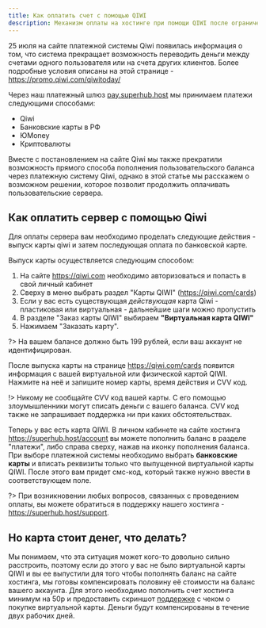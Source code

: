 ```yaml
---
title: Как оплатить счет с помощью QIWI
description: Механизм оплаты на хостинге при помощи QIWI после ограничения на вывод и проведение платежей по счету от 25.07.2023
---
```


25 июля на сайте платежной системы Qiwi появилась информация о том, что система прекращает возможность переводить деньги между счетами одного пользователя или на счета других клиентов. Более подробные условия описаны на этой странице - https://promo.qiwi.com/qiwitoday/

Через наш платежный шлюз [pay.superhub.host](https://pay.superhub.host) мы принимаем платежи следующими способами:
- Qiwi
- Банковские карты в РФ 
- ЮMoney
- Криптовалюты

Вместе с постановлением на сайте Qiwi мы также прекратили возможность прямого способа пополнения пользовательского баланса через платежную систему Qiwi, однако в этой статье мы расскажем о возможном решении, которое позволит продолжить оплачивать пользовательские сервера. 

## Как оплатить сервер с помощью Qiwi
Для оплаты сервера вам необходимо проделать следующие действия - выпуск карты qiwi и затем последующая оплата по банковской карте. 

Выпуск карты осуществляется следующим способом:
1. На сайте https://qiwi.com необходимо авторизоваться и попасть в свой личный кабинет
2. Сверху в меню выбрать раздел "Карты QIWI" (https://qiwi.com/cards)
3. Если у вас есть существующая _действующая_ карта Qiwi - пластиковая или виртуальная - дальнейшие шаги можно пропустить
4. В разделе "Заказ карты QIWI" выбираем **"Виртуальная карта QIWI"** 
5. Нажимаем "Заказать карту". 

?> На вашем балансе должно быть 199 рублей, если ваш аккаунт не идентифицирован.

После выпуска карты на странице https://qiwi.com/cards появится информация с вашей виртуальной или физической картой QIWI. Нажмите на неё и запишите номер карты, время действия и CVV код. 

!> Никому не сообщайте CVV код вашей карты. С его помощью злоумышленники могут списать деньги с вашего баланса. CVV код также не запрашивает поддержка ни при каких обстоятельствах. 

Теперь у вас есть карта QIWI. В личном кабинете на сайте хостинга https://superhub.host/account вы можете пополнить баланс в разделе "платежи", либо справа сверху, нажав на иконку пополнения баланса. При выборе платежной системы необходимо выбрать **банковские карты** и вписать реквизиты только что выпущенной виртуальной карты QIWI. После этого вам придет смс-код, который также нужно ввести в соответствующем поле.

?> При возникновении любых вопросов, связанных с проведением оплаты, вы можете обратиться в поддержку нашего хостинга - https://superhub.host/support.

## Но карта стоит денег, что делать?
Мы понимаем, что эта ситуация может кого-то довольно сильно расстроить, поэтому если до этого у вас не было виртуальной карты QIWI и вы ее выпустили для того чтобы пополнять баланс на сайте хостинга, мы готовы компенсировать половину её стоимости на баланс вашего аккаунта. Для этого необходимо пополнить счет хостинга минимум на 50р и предоставить скриншот [поддержке](https://superhub.host/support) с чеком о покупке виртуальной карты. Деньги будут компенсированы в течение двух рабочих дней.
